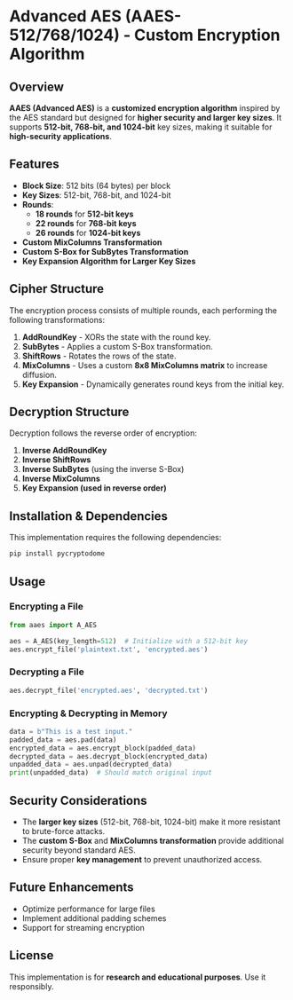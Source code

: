 # Advanced AES (AAES-512/768/1024) - Custom Encryption Algorithm

## Overview
**AAES (Advanced AES)** is a **customized encryption algorithm** inspired by the AES standard but designed for **higher security and larger key sizes**. It supports **512-bit, 768-bit, and 1024-bit** key sizes, making it suitable for **high-security applications**.

## Features
- **Block Size**: 512 bits (64 bytes) per block
- **Key Sizes**: 512-bit, 768-bit, and 1024-bit
- **Rounds**:
  - **18 rounds** for **512-bit keys**
  - **22 rounds** for **768-bit keys**
  - **26 rounds** for **1024-bit keys**
- **Custom MixColumns Transformation**
- **Custom S-Box for SubBytes Transformation**
- **Key Expansion Algorithm for Larger Key Sizes**

## Cipher Structure
The encryption process consists of multiple rounds, each performing the following transformations:

1. **AddRoundKey** - XORs the state with the round key.
2. **SubBytes** - Applies a custom S-Box transformation.
3. **ShiftRows** - Rotates the rows of the state.
4. **MixColumns** - Uses a custom **8x8 MixColumns matrix** to increase diffusion.
5. **Key Expansion** - Dynamically generates round keys from the initial key.

## Decryption Structure
Decryption follows the reverse order of encryption:
1. **Inverse AddRoundKey**
2. **Inverse ShiftRows**
3. **Inverse SubBytes** (using the inverse S-Box)
4. **Inverse MixColumns**
5. **Key Expansion (used in reverse order)**

## Installation & Dependencies
This implementation requires the following dependencies:
```bash
pip install pycryptodome
```

## Usage
### Encrypting a File
```python
from aaes import A_AES

aes = A_AES(key_length=512)  # Initialize with a 512-bit key
aes.encrypt_file('plaintext.txt', 'encrypted.aes')
```

### Decrypting a File
```python
aes.decrypt_file('encrypted.aes', 'decrypted.txt')
```

### Encrypting & Decrypting in Memory
```python
data = b"This is a test input."
padded_data = aes.pad(data)
encrypted_data = aes.encrypt_block(padded_data)
decrypted_data = aes.decrypt_block(encrypted_data)
unpadded_data = aes.unpad(decrypted_data)
print(unpadded_data)  # Should match original input
```

## Security Considerations
- The **larger key sizes** (512-bit, 768-bit, 1024-bit) make it more resistant to brute-force attacks.
- The **custom S-Box** and **MixColumns transformation** provide additional security beyond standard AES.
- Ensure proper **key management** to prevent unauthorized access.

## Future Enhancements
- Optimize performance for large files
- Implement additional padding schemes
- Support for streaming encryption

## License
This implementation is for **research and educational purposes**. Use it responsibly.


